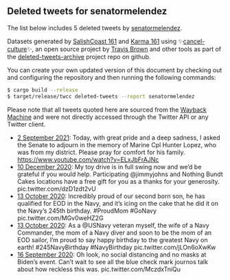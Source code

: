 ## Deleted tweets for senatormelendez

The list below includes 5 deleted tweets by
[senatormelendez](https://twitter.com/senatormelendez).



Datasets generated by [SalishCoast 161](https://twitter.com/SalishCoastA) and [Karma 161](https://twitter.com/KarmaOneSixOne)
using ✨[cancel-culture](https://github.com/travisbrown/cancel-culture)✨, an open source project by [Travis Brown](https://twitter.com/travisbrown) 
and other tools as part of the [deleted-tweets-archive](https://github.com/salcoast/deleted-tweets-archive/) project repo on github.

You can create your own updated version of this document by checking out and configuring the
repository and then running the following commands:

```bash
$ cargo build --release
$ target/release/twcc deleted-tweets --report senatormelendez
```

Please note that all tweets quoted here are sourced from the
[Wayback Machine](https://web.archive.org) and were not directly accessed through the Twitter API or
any Twitter client.

* [ 2 September 2021](https://web.archive.org/web/20210902041949/https://twitter.com/senatormelendez/status/1433283439482916869): Today, with great pride and a deep sadness, I asked the Senate to adjourn in the memory of Marine Cpl Hunter Lopez, who was from my district. Please pray for comfort for his family.   https://www.youtube.com/watch?v=ELxJbFrAJNc
* [10 December 2020](https://web.archive.org/web/20201210174802/https://twitter.com/senatormelendez/status/1337091584219701248): My toy drive is in full swing now and we’d be grateful if you would help. Participating  @jimmyjohns  and Nothing Bundt Cakes locations have a free gift for you as a thanks for your generosity. pic.twitter.com/dzD1zdt2vU
* [13 October 2020](https://web.archive.org/web/20201013211013/https://twitter.com/senatormelendez/status/1316124025542725632): Incredibly proud of our second born son, he has qualified for EOD in the Navy, and it’s icing on the cake that he did it on the Navy’s 245th birthday.  #ProudMom   #GoNavy  pic.twitter.com/MGv0weHZ2G
* [13 October 2020](https://web.archive.org/web/20201013174542/https://twitter.com/senatormelendez/status/1316072531829219329): As a  @USNavy  veteran myself, the wife of a Navy Commander, the mom of a Navy diver and soon to be the mom of an EOD sailor, I’m proud to say happy birthday to the greatest Navy on earth!  #245NavyBirthday   #NavyBirthday  pic.twitter.com/jLOn6oXwKw
* [16 September 2020](https://web.archive.org/web/20200916232834/https://twitter.com/senatormelendez/status/1306374396513198088): Oh look, no social distancing and no masks at Biden’s event. Can’t wait to see all the blue check mark journos talk about how reckless this was. pic.twitter.com/MczdxTniQu
